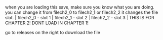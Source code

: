 when you are loading this save, make sure you know what you are doing.
you can change it from filech2_0 to filech2_1 or filech2_2
it changes the file slot. |
filech2_0 - slot 1 |
filech2_1 - slot 2 |
filech2_2 - slot 3 |
THIS IS FOR CHAPTER 2! DONT LOAD IN CHAPTER 1!

go to releases on the right to download the file
